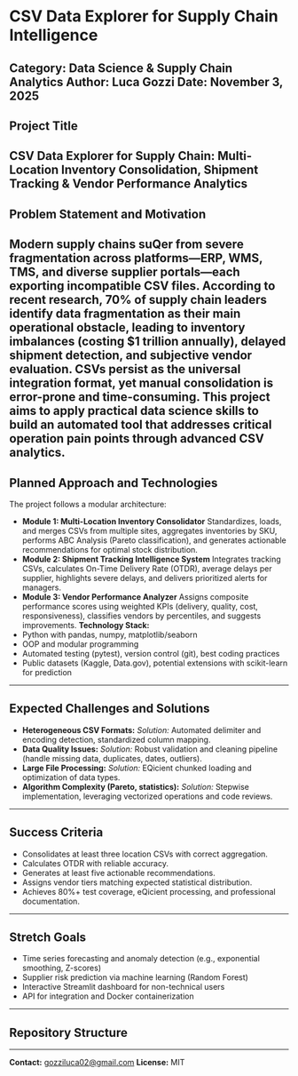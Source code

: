 # CSV Data Explorer for Supply Chain Intelligence
**Category:** Data Science & Supply Chain Analytics
**Author:** Luca Gozzi
**Date:** November 3, 2025
---
## Project Title
CSV Data Explorer for Supply Chain: Multi-Location Inventory Consolidation, Shipment
Tracking & Vendor Performance Analytics
---
## Problem Statement and Motivation
Modern supply chains suQer from severe fragmentation across platforms—ERP, WMS, TMS,
and diverse supplier portals—each exporting incompatible CSV files. According to recent
research, 70% of supply chain leaders identify data fragmentation as their main operational
obstacle, leading to inventory imbalances (costing $1 trillion annually), delayed shipment
detection, and subjective vendor evaluation. CSVs persist as the universal integration format,
yet manual consolidation is error-prone and time-consuming. This project aims to apply
practical data science skills to build an automated tool that addresses critical operation pain
points through advanced CSV analytics.
---
## Planned Approach and Technologies
The project follows a modular architecture:
- **Module 1: Multi-Location Inventory Consolidator**
Standardizes, loads, and merges CSVs from multiple sites, aggregates inventories by SKU,
performs ABC Analysis (Pareto classification), and generates actionable recommendations
for optimal stock distribution.
- **Module 2: Shipment Tracking Intelligence System**
Integrates tracking CSVs, calculates On-Time Delivery Rate (OTDR), average delays per
supplier, highlights severe delays, and delivers prioritized alerts for managers.
- **Module 3: Vendor Performance Analyzer**
Assigns composite performance scores using weighted KPIs (delivery, quality, cost,
responsiveness), classifies vendors by percentiles, and suggests improvements.
**Technology Stack:**
- Python with pandas, numpy, matplotlib/seaborn
- OOP and modular programming
- Automated testing (pytest), version control (git), best coding practices
- Public datasets (Kaggle, Data.gov), potential extensions with scikit-learn for prediction
---
## Expected Challenges and Solutions
- **Heterogeneous CSV Formats:**
*Solution:* Automated delimiter and encoding detection, standardized column mapping.
- **Data Quality Issues:**
*Solution:* Robust validation and cleaning pipeline (handle missing data, duplicates, dates,
outliers).
- **Large File Processing:**
*Solution:* EQicient chunked loading and optimization of data types.
- **Algorithm Complexity (Pareto, statistics):**
*Solution:* Stepwise implementation, leveraging vectorized operations and code reviews.
---
## Success Criteria
- Consolidates at least three location CSVs with correct aggregation.
- Calculates OTDR with reliable accuracy.
- Generates at least five actionable recommendations.
- Assigns vendor tiers matching expected statistical distribution.
- Achieves 80%+ test coverage, eQicient processing, and professional documentation.
---
## Stretch Goals
- Time series forecasting and anomaly detection (e.g., exponential smoothing, Z-scores)
- Supplier risk prediction via machine learning (Random Forest)
- Interactive Streamlit dashboard for non-technical users
- API for integration and Docker containerization
---
## Repository Structure
---
**Contact:** gozziluca02@gmail.com
**License:** MIT